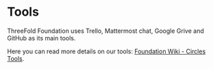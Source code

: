 # Tools 

ThreeFold Foundation uses Trello, Mattermost chat, Google Grive and GitHub as its main tools. 

Here you can read more details on our tools: [Foundation Wiki - Circles Tools](https://github.com/threefoldfoundation/info_foundation/blob/master/docs/collaboration/circles_tools.md).
